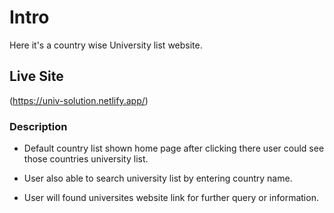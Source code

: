 # Intro

Here it's a country wise University list website.

## Live Site

(https://univ-solution.netlify.app/)

### Description

- Default country list shown home page after clicking there user could see those countries university list.

- User also able to search university list by entering country name.

- User will found universites website link for further query or information.

